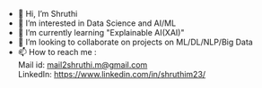 - 👋 Hi, I’m Shruthi
- 👀 I’m interested in Data Science and AI/ML
- 🌱 I’m currently learning "Explainable AI(XAI)"
- 💞️ I’m looking to collaborate on projects on ML/DL/NLP/Big Data
- 📫 How to reach me :<br>
        Mail id: mail2shruthi.m@gmail.com <br>
        LinkedIn: https://www.linkedin.com/in/shruthim23/

<!---
ShruthiM23/ShruthiM23 is a ✨ special ✨ repository because its `README.md` (this file) appears on your GitHub profile.
You can click the Preview link to take a look at your changes.
--->
